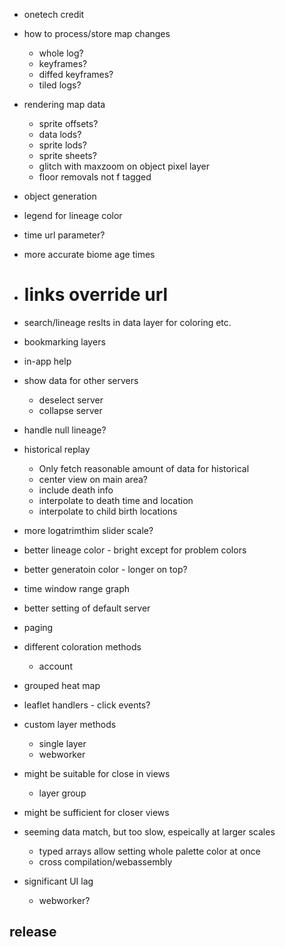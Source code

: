 - onetech credit
- how to process/store map changes
  - whole log?
  - keyframes?
  - diffed keyframes?
  - tiled logs?
- rendering map data
  - sprite offsets?
  - data lods?
  - sprite lods?
  - sprite sheets?
  - glitch with maxzoom on object pixel layer
  - floor removals not f tagged
- object generation

- legend for lineage color
- time url parameter?
- more accurate biome age times
- # links override url
- search/lineage reslts in data layer for coloring etc.
- bookmarking layers
- in-app help
- show data for other servers
  - deselect server
  - collapse server
- handle null lineage?
- historical replay
  - Only fetch reasonable amount of data for historical
  - center view on main area?
  - include death info
  - interpolate to death time and location
  - interpolate to child birth locations
- more logatrimthim slider scale?
- better lineage color - bright except for problem colors
- better generatoin color - longer on top?
- time window range graph
- better setting of default server
- paging
- different coloration methods
  - account
- grouped heat map
- leaflet handlers - click events?
- custom layer methods
  - single layer
  - webworker

- might be suitable for close in views
  - layer group
- might be sufficient for closer views
- seeming data match, but too slow, espeically at larger scales
  - typed arrays allow setting whole palette color at once
  - cross compilation/webassembly
- significant UI lag
  - webworker?

## release
